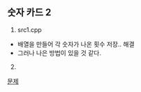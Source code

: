 ## 숫자 카드 2
1. src1.cpp 
 - 배열을 만들어 각 숫자가 나온 횟수 저장.. 해결
 - 그러나 나은 방법이 있을 것 같다.
2. 

[문제](https://www.acmicpc.net/problem/10816)
	